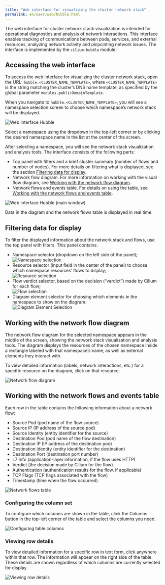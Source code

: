 ```yaml
---
title: "Web interface for visualizing the cluster network stack"
permalink: en/user/web/hubble.html
---
```


The web interface for cluster network stack visualization is intended for operational diagnostics and analysis of network interactions. This interface enables tracking of communications between pods, services, and external resources, analyzing network activity and pinpointing network issues. The interface is implemented by the `cilium-hubble` module.

## Accessing the web interface

To access the web interface for visualizing the cluster network stack, open the URL: `hubble.<CLUSTER_NAME_TEMPLATE>`, where `<CLUSTER_NAME_TEMPLATE>` is the string matching the cluster’s DNS name template, as specified by the global parameter `modules.publicDomainTemplate`.

When you navigate to `hubble.<CLUSTER_NAME_TEMPLATE>`, you will see a namespace selection screen to choose which namespace’s network stack will be displayed.

![Web interface Hubble](../../images/hubble/hubble-choose-namespace.png)

Select a namespace using the dropdown in the top-left corner or by clicking the desired namespace name in the list at the center of the screen.

After selecting a namespace, you will see the network stack visualization and analysis tools. The interface consists of the following parts:

- Top panel with filters and a brief cluster summary (number of flows and number of nodes). For more details on filtering what is displayed, see the section [Filtering data for display](#filtering-data-for-display).
- Network flow diagram. For more information on working with the visual flow diagram, see [Working with the network flow diagram](#working-with-the-network-flow-diagram).
- Network flows and events table. For details on using the table, see [Working with the network flows and events table](#working-with-the-network-flows-and-events-table).

![Web interface Hubble (main window)](../../images/hubble/hubble-main.png)

Data in the diagram and the network flows table is displayed in real time.

## Filtering data for display

To filter the displayed information about the network stack and flows, use the top panel with filters. This panel contains:

- Namespace selector (dropdown on the left side of the panel);  
  ![Namespace selection](../../images/hubble/choose-ns-hubble.png)
- Resource selector (input field in the center of the panel) to choose which namespace resources’ flows to display;  
  ![Resource selection](../../images/hubble/choose-resouces-hubble.png)
- Flow verdict selector, based on the decision (“verdict”) made by Cilium for each flow;  
  ![Flow selection](../../images/hubble/choose-flows-hubble.png)
- Diagram element selector for choosing which elements in the namespace to show on the diagram.  
  ![Diagram Element Selection](../../images/hubble/choose-scheme-elems-hubble.png)

## Working with the network flow diagram

The network flow diagram for the selected namespace appears in the middle of the screen, showing the network stack visualization and analysis tools. The diagram displays the resources of the chosen namespace inside a rectangle labeled with that namespace’s name, as well as external elements they interact with.

To view detailed information (labels, network interactions, etc.) for a specific resource on the diagram, click on that resource.

![Network flow diagram](../../images/hubble/flows-scheme-hubble.png)

## Working with the network flows and events table

Each row in the table contains the following information about a network flow:

- Source Pod (pod name of the flow source)
- Source IP (IP address of the source pod)
- Source Identity (entity identifier for the source)
- Destination Pod (pod name of the flow destination)
- Destination IP (IP address of the destination pod)
- Destination Identity (entity identifier for the destination)
- Destination Port (destination port number)
- L7 Info (application-layer information, if the flow uses HTTP)
- Verdict (the decision made by Cilium for the flow)
- Authentication (authentication results for the flow, if applicable)
- TCP Flags (TCP flags associated with the flow)
- Timestamp (time when the flow occurred)

![Network flows table](../../images/hubble/flows-table-hubble.png)

### Configuring the column set

To configure which columns are shown in the table, click the Columns button in the top-left corner of the table and select the columns you need.

![Configuring table columns](../../images/hubble/flows-table-collumns-hubble.png)

### Viewing row details

To view detailed information for a specific row in text form, click anywhere within that row. The information will appear on the right side of the table. These details are shown regardless of which columns are currently selected for display.

![Viewing row details](../../images/hubble/info-row-hubble.png)
